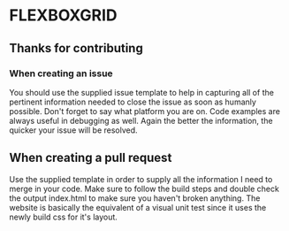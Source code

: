 # FLEXBOXGRID

## Thanks for contributing

### When creating an issue

You should use the supplied issue template to help in capturing all of the pertinent information needed to close the issue as soon as humanly possible.
Don't forget to say what platform you are on.
Code examples are always useful in debugging as well. 
Again the better the information, the quicker your issue will be resolved.

## When creating a pull request

Use the supplied template in order to supply all the information I need to merge in your code.
Make sure to follow the build steps and double check the output index.html to make sure you haven't broken anything. 
The website is basically the equivalent of a visual unit test since it uses the newly build css for it's layout.

